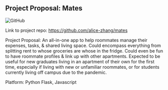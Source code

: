 Project Proposal: Mates
---------------

![GitHub](https://img.shields.io/github/license/alice-zhang/mates)

Link to project repo: https://github.com/alice-zhang/mates

Project Proposal: An all-in-one app to help roommates manage their expenses, tasks, & shared living space. Could encompass everything from splitting rent to whose groceries are whose in the fridge. Could even be fun to have roommate profiles & link up with other apartments. Expected to be useful for new graduates living in an apartment of their own for the first time, especially if living with new or unfamiliar roommates, or for students currently living off campus due to the pandemic.

Platform: Python Flask, Javascript  
